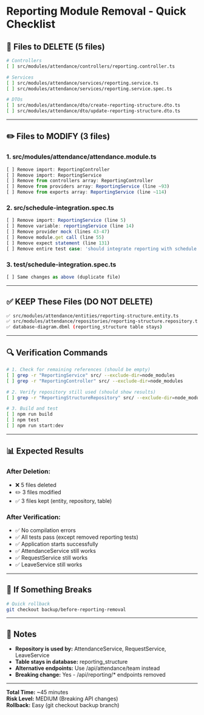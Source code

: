 # Reporting Module Removal - Quick Checklist

## 🎯 Files to DELETE (5 files)

```bash
# Controllers
[ ] src/modules/attendance/controllers/reporting.controller.ts

# Services
[ ] src/modules/attendance/services/reporting.service.ts
[ ] src/modules/attendance/services/reporting.service.spec.ts

# DTOs
[ ] src/modules/attendance/dto/create-reporting-structure.dto.ts
[ ] src/modules/attendance/dto/update-reporting-structure.dto.ts
```

---

## ✏️ Files to MODIFY (3 files)

### 1. src/modules/attendance/attendance.module.ts
```typescript
[ ] Remove import: ReportingController
[ ] Remove import: ReportingService
[ ] Remove from controllers array: ReportingController
[ ] Remove from providers array: ReportingService (line ~93)
[ ] Remove from exports array: ReportingService (line ~114)
```

### 2. src/schedule-integration.spec.ts
```typescript
[ ] Remove import: ReportingService (line 5)
[ ] Remove variable: reportingService (line 14)
[ ] Remove provider mock (lines 43-47)
[ ] Remove module.get call (line 55)
[ ] Remove expect statement (line 131)
[ ] Remove entire test case: 'should integrate reporting with schedule compliance'
```

### 3. test/schedule-integration.spec.ts
```typescript
[ ] Same changes as above (duplicate file)
```

---

## ✅ KEEP These Files (DO NOT DELETE)

```bash
✅ src/modules/attendance/entities/reporting-structure.entity.ts
✅ src/modules/attendance/repositories/reporting-structure.repository.ts
✅ database-diagram.dbml (reporting_structure table stays)
```

---

## 🔍 Verification Commands

```bash
# 1. Check for remaining references (should be empty)
[ ] grep -r "ReportingService" src/ --exclude-dir=node_modules
[ ] grep -r "ReportingController" src/ --exclude-dir=node_modules

# 2. Verify repository still used (should show results)
[ ] grep -r "ReportingStructureRepository" src/ --exclude-dir=node_modules

# 3. Build and test
[ ] npm run build
[ ] npm test
[ ] npm run start:dev
```

---

## 📊 Expected Results

### After Deletion:
- ❌ 5 files deleted
- ✏️ 3 files modified
- ✅ 3 files kept (entity, repository, table)

### After Verification:
- ✅ No compilation errors
- ✅ All tests pass (except removed reporting tests)
- ✅ Application starts successfully
- ✅ AttendanceService still works
- ✅ RequestService still works
- ✅ LeaveService still works

---

## 🚨 If Something Breaks

```bash
# Quick rollback
git checkout backup/before-reporting-removal
```

---

## 📝 Notes

- **Repository is used by:** AttendanceService, RequestService, LeaveService
- **Table stays in database:** reporting_structure
- **Alternative endpoints:** Use /api/attendance/team instead
- **Breaking change:** Yes - /api/reporting/* endpoints removed

---

**Total Time:** ~45 minutes  
**Risk Level:** MEDIUM (Breaking API changes)  
**Rollback:** Easy (git checkout backup branch)
